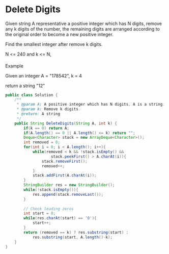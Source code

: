 # Delete Digits

Given string A representative a positive integer which has N digits, remove any k digits of the number, the remaining digits are arranged according to the original order to become a new positive integer.

Find the smallest integer after remove k digits.

N &lt;= 240 and k &lt;= N,

#### Example

Given an integer A = "178542", k = 4

return a string "12"

```java
public class Solution {
    /**
     * @param A: A positive integer which has N digits, A is a string.
     * @param k: Remove k digits.
     * @return: A string
     */
    public String DeleteDigits(String A, int k) {
        if(k == 0) return A;
        if(A.length() == 0 || A.length() <= k) return "";
        Deque<Character> stack = new ArrayDeque<Character>();
        int removed = 0;
        for(int i = 0; i < A.length(); i++){
            while(removed < k && !stack.isEmpty() && 
                    stack.peekFirst() > A.charAt(i)){
                stack.removeFirst();
                removed++;
            }
            stack.addFirst(A.charAt(i));
        }
        StringBuilder res = new StringBuilder();
        while(!stack.isEmpty()){
            res.append(stack.removeLast());
        }
        
        // Check leading zeros
        int start = 0;
        while(res.charAt(start) == '0'){
            start++;   
        }        
        return (removed == k) ? res.substring(start) : 
            res.substring(start, A.length()-k);
    }
}

```

